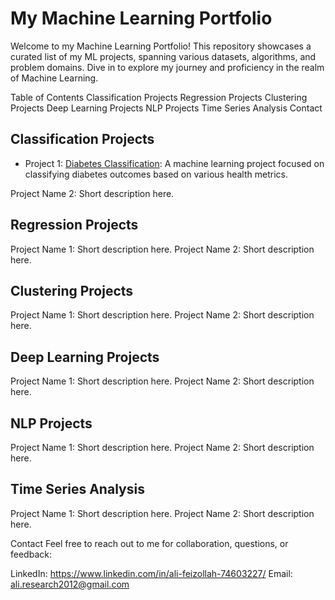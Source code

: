 # My Machine Learning Portfolio
Welcome to my Machine Learning Portfolio! This repository showcases a curated list of my ML projects, spanning various datasets, algorithms, and problem domains. Dive in to explore my journey and proficiency in the realm of Machine Learning.

Table of Contents
Classification Projects
Regression Projects
Clustering Projects
Deep Learning Projects
NLP Projects
Time Series Analysis
Contact

## Classification Projects
- Project 1: [Diabetes Classification](https://github.com/faizollah/diabetes_classification): A machine learning project focused on classifying diabetes outcomes based on various health metrics.

Project Name 2: Short description here.

## Regression Projects
Project Name 1: Short description here.
Project Name 2: Short description here.

## Clustering Projects
Project Name 1: Short description here.
Project Name 2: Short description here.

## Deep Learning Projects
Project Name 1: Short description here.
Project Name 2: Short description here.

## NLP Projects
Project Name 1: Short description here.
Project Name 2: Short description here.

## Time Series Analysis
Project Name 1: Short description here.
Project Name 2: Short description here.

Contact
Feel free to reach out to me for collaboration, questions, or feedback:

LinkedIn: https://www.linkedin.com/in/ali-feizollah-74603227/
Email: ali.research2012@gmail.com
